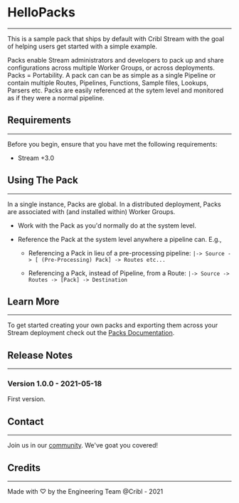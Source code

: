# HelloPacks
----
This is a sample pack that ships by default with Cribl Stream with the goal of helping users get started with a simple example.
     
Packs enable Stream administrators and developers to pack up and share configurations across multiple Worker Groups, or across deployments. Packs = Portability.
A pack can can be as simple as a single Pipeline or contain multiple Routes, Pipelines, Functions, Sample files, Lookups, Parsers etc. Packs are easily referenced at the sytem level and monitored as if they were a normal pipeline.  


## Requirements
----
Before you begin, ensure that you have met the following requirements:

* Stream +3.0

## Using The Pack
----

In a single instance, Packs are global. In a distributed deployment, Packs are associated with (and installed within) Worker Groups.

- Work with the Pack as you'd normally do at the system level.    

- Reference the Pack at the system level anywhere a pipeline can. E.g., 

  - Referencing a Pack in lieu of a pre-processing pipeline: `|-> Source -> [ (Pre-Processing) Pack] -> Routes etc...`

  - Referencing a Pack, instead of Pipeline, from a Route: `|-> Source -> Routes -> [Pack] -> Destination`

## Learn More 
----
To get started creating your own packs and exporting them across your Stream deployment check out the [Packs Documentation](https://docs.cribl.io/docs/packs).


## Release Notes
----

### Version 1.0.0 - 2021-05-18
First version. 

## Contact
----
Join us in our [community](https://cribl.io/community/). We've goat you covered!

## Credits
----
Made with ♡ by the Engineering Team @Cribl - 2021
